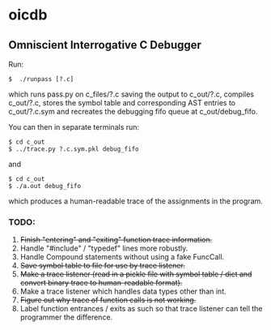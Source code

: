oicdb
=====

## Omniscient Interrogative C Debugger

Run:

```
$  ./runpass [?.c]
```

which runs pass.py on c_files/?.c saving the output to c_out/?.c,
compiles c_out/?.c, stores the symbol table and corresponding
AST entries to c_out/?.c.sym and recreates the debugging fifo
queue at c_out/debug_fifo.

You can then in separate terminals run:

```
$ cd c_out
$ ../trace.py ?.c.sym.pkl debug_fifo
```

and

```
$ cd c_out
$ ./a.out debug_fifo
```

which produces a human-readable trace of the assignments in the program.

### TODO:
1.    ~~Finish "entering" and "exiting" function trace information.~~
2.    Handle "#include" / "typedef" lines more robustly.
3.    Handle Compound statements without using a fake FuncCall.
4.    ~~Save symbol table to file for use by trace listener.~~
5.    ~~Make a trace listener (read in a pickle file with symbol table / dict
      and convert binary trace to human-readable format).~~
6.    Make a trace listener which handles data types other than int.
7.    ~~Figure out why trace of function calls is not working.~~
8.    Label function entrances / exits as such so that trace listener can
      tell the programmer the difference.

